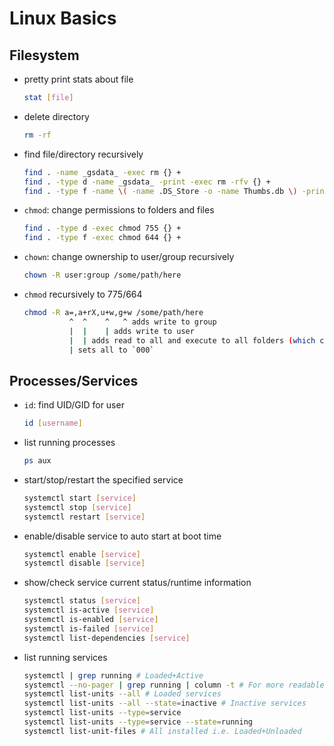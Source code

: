 # Linux Basics

## Filesystem

- pretty print stats about file
  
  ```bash
  stat [file]
  ```

- delete directory
  
  ```bash
  rm -rf
  ```

- find file/directory recursively
  
  ```bash
  find . -name _gsdata_ -exec rm {} +
  find . -type d -name _gsdata_ -print -exec rm -rfv {} +
  find . -type f -name \( -name .DS_Store -o -name Thumbs.db \) -print -exec rm {} +
  ```

- `chmod`: change permissions to folders and files
  
  ```bash
  find . -type d -exec chmod 755 {} +
  find . -type f -exec chmod 644 {} +
  ```

- `chown`: change ownership to user/group recursively
  
  ```bash
  chown -R user:group /some/path/here
  ```

- `chmod` recursively to 775/664
  
  ```bash
  chmod -R a=,a+rX,u+w,g+w /some/path/here
            ^  ^    ^   ^ adds write to group
            |  |    | adds write to user
            |  | adds read to all and execute to all folders (which controls access)
            | sets all to `000`
  ```

## Processes/Services

- `id`: find UID/GID for user
  
  ```bash
  id [username]
  ```

- list running processes
  
  ```bash
  ps aux
  ```

- start/stop/restart the specified service
  
  ```bash
  systemctl start [service]
  systemctl stop [service]
  systemctl restart [service]
  ```

- enable/disable service to auto start at boot time
  
  ```bash
  systemctl enable [service]
  systemctl disable [service]
  ```

- show/check service current status/runtime information
  
  ```bash
  systemctl status [service]
  systemctl is-active [service]
  systemctl is-enabled [service]
  systemctl is-failed [service]
  systemctl list-dependencies [service]
  ```

- list running services
  
  ```bash
  systemctl | grep running # Loaded+Active
  systemctl --no-pager | grep running | column -t # For more readable output
  systemctl list-units --all # Loaded services
  systemctl list-units --all --state=inactive # Inactive services
  systemctl list-units --type=service
  systemctl list-units --type=service --state=running 
  systemctl list-unit-files # All installed i.e. Loaded+Unloaded
  ```

